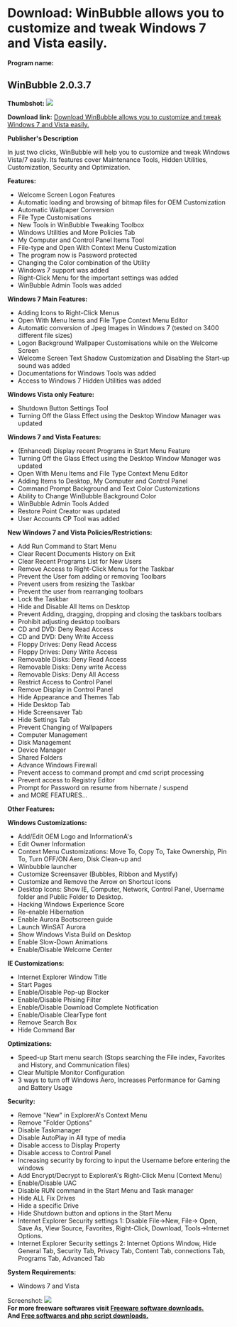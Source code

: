 # Download: WinBubble allows you to customize and tweak Windows 7 and Vista easily.

**Program name:**

## WinBubble 2.0.3.7

  
**Thumbshot:** ![](http://www.freewarefiles.com/screenshot/winbubble2_md.jpg)   
  
**Download link:** [Download WinBubble allows you to customize and tweak Windows 7 and Vista easily.](http://freesoftwares.boysofts.com/WinBubble_program_37959.html)  
  


**Publisher's Description**  
  


In just two clicks, WinBubble will help you to customize and tweak Windows Vista/7 easily. Its features cover Maintenance Tools, Hidden Utilities, Customization, Security and Optimization. 

**Features:**

  * Welcome Screen Logon Features 
  * Automatic loading and browsing of bitmap files for OEM Customization 
  * Automatic Wallpaper Conversion 
  * File Type Customisations 
  * New Tools in WinBubble Tweaking Toolbox 
  * Windows Utilities and More Policies Tab 
  * My Computer and Control Panel Items Tool 
  * File-type and Open With Context Menu Customization 
  * The program now is Password protected 
  * Changing the Color combination of the Utility 
  * Windows 7 support was added 
  * Right-Click Menu for the important settings was added 
  * WinBubble Admin Tools was added 

**Windows 7 Main Features:**

  * Adding Icons to Right-Click Menus 
  * Open With Menu Items and File Type Context Menu Editor 
  * Automatic conversion of Jpeg Images in Windows 7 (tested on 3400 different file sizes) 
  * Logon Background Wallpaper Customisations while on the Welcome Screen 
  * Welcome Screen Text Shadow Customization and Disabling the Start-up sound was added 
  * Documentations for Windows Tools was added 
  * Access to Windows 7 Hidden Utilities was added 

**Windows Vista only Feature:**

  * Shutdown Button Settings Tool 
  * Turning Off the Glass Effect using the Desktop Window Manager was updated 

**Windows 7 and Vista Features:**

  * (Enhanced) Display recent Programs in Start Menu Feature 
  * Turning Off the Glass Effect using the Desktop Window Manager was updated 
  * Open With Menu Items and File Type Context Menu Editor 
  * Adding Items to Desktop, My Computer and Control Panel 
  * Command Prompt Background and Text Color Customizations 
  * Ability to Change WinBubble Background Color 
  * WinBubble Admin Tools Added 
  * Restore Point Creator was updated 
  * User Accounts CP Tool was added 

**New Windows 7 and Vista Policies/Restrictions:**

  * Add Run Command to Start Menu 
  * Clear Recent Documents History on Exit 
  * Clear Recent Programs List for New Users 
  * Remove Access to Right-Click Menus for the Taskbar 
  * Prevent the User fom adding or removing Toolbars 
  * Prevent users from resizing the Taskbar 
  * Prevent the user from rearranging toolbars 
  * Lock the Taskbar 
  * Hide and Disable All Items on Desktop 
  * Prevent Adding, dragging, dropping and closing the taskbars toolbars 
  * Prohibit adjusting desktop toolbars 
  * CD and DVD: Deny Read Access 
  * CD and DVD: Deny Write Access 
  * Floppy Drives: Deny Read Access 
  * Floppy Drives: Deny Write Access 
  * Removable Disks: Deny Read Access 
  * Removable Disks: Deny write Access 
  * Removable Disks: Deny All Access 
  * Restrict Access to Control Panel 
  * Remove Display in Control Panel 
  * Hide Appearance and Themes Tab 
  * Hide Desktop Tab 
  * Hide Screensaver Tab 
  * Hide Settings Tab 
  * Prevent Changing of Wallpapers 
  * Computer Management 
  * Disk Management 
  * Device Manager 
  * Shared Folders 
  * Advance Windows Firewall 
  * Prevent access to command prompt and cmd script processing 
  * Prevent access to Registry Editor 
  * Prompt for Password on resume from hibernate / suspend 
  * and MORE FEATURES... 

**Other Features:**

**Windows Customizations:**

  * Add/Edit OEM Logo and InformationA's 
  * Edit Owner Information 
  * Context Menu Customizations: Move To, Copy To, Take Ownership, Pin To, Turn OFF/ON Aero, Disk Clean-up and 
  * Winbubble launcher 
  * Customize Screensaver (Bubbles, Ribbon and Mystify) 
  * Customize and Remove the Arrow on Shortcut icons 
  * Desktop Icons: Show IE, Computer, Network, Control Panel, Username folder and Public Folder to Desktop. 
  * Hacking Windows Experience Score 
  * Re-enable Hibernation 
  * Enable Aurora Bootscreen guide 
  * Launch WinSAT Aurora 
  * Show Windows Vista Build on Desktop 
  * Enable Slow-Down Animations 
  * Enable/Disable Welcome Center 

**IE Customizations:**

  * Internet Explorer Window Title 
  * Start Pages 
  * Enable/Disable Pop-up Blocker 
  * Enable/Disable Phising Filter 
  * Enable/Disable Download Complete Notification 
  * Enable/Disable ClearType font 
  * Remove Search Box 
  * Hide Command Bar 

**Optimizations:**

  * Speed-up Start menu search (Stops searching the File index, Favorites and History, and Communication files) 
  * Clear Multiple Monitor Configuration 
  * 3 ways to turn off Windows Aero, Increases Performance for Gaming and Battery Usage 

**Security:**

  * Remove "New" in ExplorerA's Context Menu 
  * Remove "Folder Options" 
  * Disable Taskmanager 
  * Disable AutoPlay in All type of media 
  * Disable access to Display Property 
  * Disable access to Control Panel 
  * Increasing security by forcing to input the Username before entering the windows 
  * Add Encrypt/Decrypt to ExplorerA's Right-Click Menu (Context Menu) 
  * Enable/Disable UAC 
  * Disable RUN command in the Start Menu and Task manager 
  * Hide ALL Fix Drives 
  * Hide a specific Drive 
  * Hide Shutdown button and options in the Start Menu 
  * Internet Explorer Security settings 1: Disable File->New, File-> Open, Save As, View Source, Favorites, Right-Click, Download, Tools->Internet Options. 
  * Internet Explorer Security settings 2: Internet Options Window, Hide General Tab, Security Tab, Privacy Tab, Content Tab, connections Tab, Programs Tab, Advanced Tab 

**System Requirements:**

  * Windows 7 and Vista 

  
  
Screenshot: ![](http://www.freewarefiles.com/screenshot/winbubble2.jpg)   
**For more freeware softwares visit [Freeware software downloads.](http://freesoftwares.boysofts.com/)**   
**And [Free softwares and php script downloads.](http://www.boysofts.com/)**
